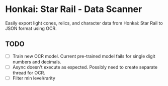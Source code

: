 # Honkai: Star Rail - Data Scanner
Easily export light cones, relics, and character data from Honkai: Star Rail to JSON format using OCR.

## TODO
- [ ] Train new OCR model. Current pre-trained model fails for single digit numbers and decimals.
- [ ] Async doesn't execute as expected. Possibly need to create separate thread for OCR.
- [ ] Filter min level/rarity